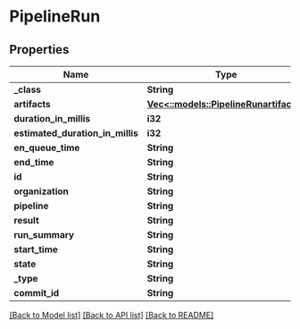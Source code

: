 # PipelineRun

## Properties
Name | Type | Description | Notes
------------ | ------------- | ------------- | -------------
**_class** | **String** |  | [optional] 
**artifacts** | [**Vec<::models::PipelineRunartifacts>**](PipelineRunartifacts.md) |  | [optional] 
**duration_in_millis** | **i32** |  | [optional] 
**estimated_duration_in_millis** | **i32** |  | [optional] 
**en_queue_time** | **String** |  | [optional] 
**end_time** | **String** |  | [optional] 
**id** | **String** |  | [optional] 
**organization** | **String** |  | [optional] 
**pipeline** | **String** |  | [optional] 
**result** | **String** |  | [optional] 
**run_summary** | **String** |  | [optional] 
**start_time** | **String** |  | [optional] 
**state** | **String** |  | [optional] 
**_type** | **String** |  | [optional] 
**commit_id** | **String** |  | [optional] 

[[Back to Model list]](../README.md#documentation-for-models) [[Back to API list]](../README.md#documentation-for-api-endpoints) [[Back to README]](../README.md)


